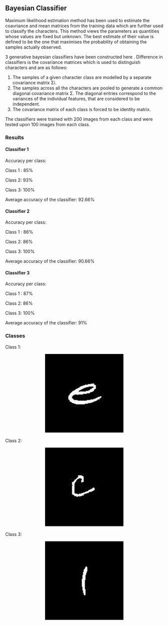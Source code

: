 ## Bayesian Classifier
Maximum likelihood estimation method has been used to estimate the coavriance and mean matrices from the training data which are further used to classify the characters. This method views the parameters as quantities whose values are fixed but unknown. The best estimate of their value is defined to be the one that maximises the probability of obtaining the samples actually observed.

3 generative bayesian classifiers have been constructed here . Difference in classifiers is the covariance matrices which is used to distinguish characters and are as follows:

1. The samples of a given character class are modelled by a separate covariance matrix Σi.
2. The samples across all the characters are pooled to generate a common diagonal covariance matrix Σ. The diagonal entries correspond to the variances of the individual features, that are considered to be independent.
3. The covariance matrix of each class is forced to be identity matrix.

The classifiers were trained with 200 images from each class and were tested upon 100 images from each class.

### Results
#### Classifier 1
Accuracy per class:

Class 1 : 85%

Class 2: 93%

Class 3: 100%

Average accuracy of the classifier: 92.66%

#### Classifier 2
Accuracy per class:

Class 1 : 86%

Class 2: 86%

Class 3: 100%

Average accuracy of the classifier: 90.66%

#### Classifier 3
Accuracy per class:

Class 1 : 87%

Class 2: 86%

Class 3: 100%

Average accuracy of the classifier: 91%

### Classes
Class 1:
<p align="center">
  <img src="test_characters/class_1/201.jpg" width="250"/>
</p>

Class 2:
<p align="center">
  <img src="test_characters/class_2/201.jpg" width="250"/>
</p>

Class 3:
<p align="center">
  <img src="test_characters/class_3/201.jpg" width="250"/>
</p>
